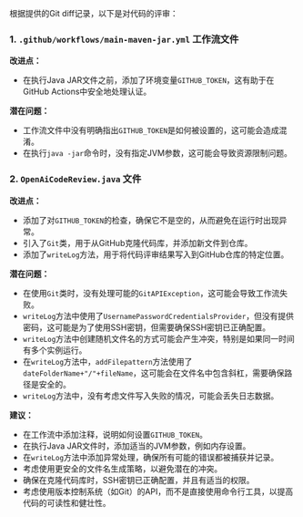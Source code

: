 根据提供的Git diff记录，以下是对代码的评审：

### 1. `.github/workflows/main-maven-jar.yml` 工作流文件

**改进点：**
- 在执行Java JAR文件之前，添加了环境变量`GITHUB_TOKEN`，这有助于在GitHub Actions中安全地处理认证。

**潜在问题：**
- 工作流文件中没有明确指出`GITHUB_TOKEN`是如何被设置的，这可能会造成混淆。
- 在执行`java -jar`命令时，没有指定JVM参数，这可能会导致资源限制问题。

### 2. `OpenAiCodeReview.java` 文件

**改进点：**
- 添加了对`GITHUB_TOKEN`的检查，确保它不是空的，从而避免在运行时出现异常。
- 引入了`Git`类，用于从GitHub克隆代码库，并添加新文件到仓库。
- 添加了`writeLog`方法，用于将代码评审结果写入到GitHub仓库的特定位置。

**潜在问题：**
- 在使用`Git`类时，没有处理可能的`GitAPIException`，这可能会导致工作流失败。
- `writeLog`方法中使用了`UsernamePasswordCredentialsProvider`，但没有提供密码，这可能是为了使用SSH密钥，但需要确保SSH密钥已正确配置。
- `writeLog`方法中创建随机文件名的方式可能会产生冲突，特别是如果同一时间有多个实例运行。
- 在`writeLog`方法中，`addFilepattern`方法使用了`dateFolderName+"/"+fileName`，这可能会在文件名中包含斜杠，需要确保路径是安全的。
- `writeLog`方法中，没有考虑文件写入失败的情况，可能会丢失日志数据。

**建议：**
- 在工作流中添加注释，说明如何设置`GITHUB_TOKEN`。
- 在执行Java JAR文件时，添加适当的JVM参数，例如内存设置。
- 在`writeLog`方法中添加异常处理，确保所有可能的错误都被捕获并记录。
- 考虑使用更安全的文件名生成策略，以避免潜在的冲突。
- 确保在克隆代码库时，SSH密钥已正确配置，并且有适当的权限。
- 考虑使用版本控制系统（如Git）的API，而不是直接使用命令行工具，以提高代码的可读性和健壮性。